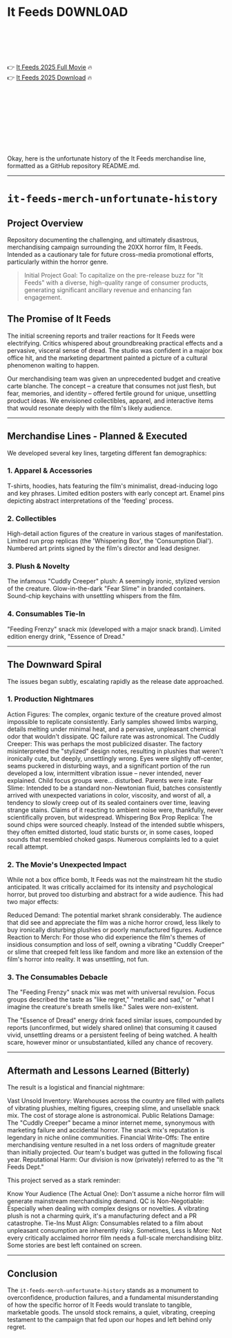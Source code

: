 # It Feeds D0WNL0AD

<br><br><br><br>


👉 <a href="https://Ronald-lisbotertant1971.github.io/mpxnnzawyv/">It Feeds 2025 Full Movie</a> 🔥
<br>
👉 <a href="https://Ronald-lisbotertant1971.github.io/mpxnnzawyv/">It Feeds 2025 Download</a> 🔥


<br><br><br><br><br><br><br><br>


Okay, here is the unfortunate history of the It Feeds merchandise line, formatted as a GitHub repository README.md.

---

# `it-feeds-merch-unfortunate-history`

## Project Overview

Repository documenting the challenging, and ultimately disastrous, merchandising campaign surrounding the 20XX horror film, It Feeds. Intended as a cautionary tale for future cross-media promotional efforts, particularly within the horror genre.

> Initial Project Goal: To capitalize on the pre-release buzz for "It Feeds" with a diverse, high-quality range of consumer products, generating significant ancillary revenue and enhancing fan engagement.

## The Promise of It Feeds

The initial screening reports and trailer reactions for It Feeds were electrifying. Critics whispered about groundbreaking practical effects and a pervasive, visceral sense of dread. The studio was confident in a major box office hit, and the marketing department painted a picture of a cultural phenomenon waiting to happen.

Our merchandising team was given an unprecedented budget and creative carte blanche. The concept – a creature that consumes not just flesh, but fear, memories, and identity – offered fertile ground for unique, unsettling product ideas. We envisioned collectibles, apparel, and interactive items that would resonate deeply with the film's likely audience.

---

## Merchandise Lines - Planned & Executed

We developed several key lines, targeting different fan demographics:

### 1. Apparel & Accessories
   T-shirts, hoodies, hats featuring the film's minimalist, dread-inducing logo and key phrases.
   Limited edition posters with early concept art.
   Enamel pins depicting abstract interpretations of the 'feeding' process.

### 2. Collectibles
   High-detail action figures of the creature in various stages of manifestation.
   Limited run prop replicas (the 'Whispering Box', the 'Consumption Dial').
   Numbered art prints signed by the film's director and lead designer.

### 3. Plush & Novelty
   The infamous "Cuddly Creeper" plush: A seemingly ironic, stylized version of the creature.
   Glow-in-the-dark "Fear Slime" in branded containers.
   Sound-chip keychains with unsettling whispers from the film.

### 4. Consumables Tie-In
   "Feeding Frenzy" snack mix (developed with a major snack brand).
   Limited edition energy drink, "Essence of Dread."

---

## The Downward Spiral

The issues began subtly, escalating rapidly as the release date approached.

### 1. Production Nightmares

   Action Figures: The complex, organic texture of the creature proved almost impossible to replicate consistently. Early samples showed limbs warping, details melting under minimal heat, and a pervasive, unpleasant chemical odor that wouldn't dissipate. QC failure rate was astronomical.
   The Cuddly Creeper: This was perhaps the most publicized disaster. The factory misinterpreted the "stylized" design notes, resulting in plushies that weren't ironically cute, but deeply, unsettlingly wrong. Eyes were slightly off-center, seams puckered in disturbing ways, and a significant portion of the run developed a low, intermittent vibration issue – never intended, never explained. Child focus groups were... disturbed. Parents were irate.
   Fear Slime: Intended to be a standard non-Newtonian fluid, batches consistently arrived with unexpected variations in color, viscosity, and worst of all, a tendency to slowly creep out of its sealed containers over time, leaving strange stains. Claims of it reacting to ambient noise were, thankfully, never scientifically proven, but widespread.
   Whispering Box Prop Replica: The sound chips were sourced cheaply. Instead of the intended subtle whispers, they often emitted distorted, loud static bursts or, in some cases, looped sounds that resembled choked gasps. Numerous complaints led to a quiet recall attempt.

### 2. The Movie's Unexpected Impact

While not a box office bomb, It Feeds was not the mainstream hit the studio anticipated. It was critically acclaimed for its intensity and psychological horror, but proved too disturbing and abstract for a wide audience. This had two major effects:

   Reduced Demand: The potential market shrank considerably. The audience that did see and appreciate the film was a niche horror crowd, less likely to buy ironically disturbing plushies or poorly manufactured figures.
   Audience Reaction to Merch: For those who did experience the film's themes of insidious consumption and loss of self, owning a vibrating "Cuddly Creeper" or slime that creeped felt less like fandom and more like an extension of the film's horror into reality. It was unsettling, not fun.

### 3. The Consumables Debacle

The "Feeding Frenzy" snack mix was met with universal revulsion. Focus groups described the taste as "like regret," "metallic and sad," or "what I imagine the creature's breath smells like." Sales were non-existent.

The "Essence of Dread" energy drink faced similar issues, compounded by reports (unconfirmed, but widely shared online) that consuming it caused vivid, unsettling dreams or a persistent feeling of being watched. A health scare, however minor or unsubstantiated, killed any chance of recovery.

---

## Aftermath and Lessons Learned (Bitterly)

The result is a logistical and financial nightmare:

   Vast Unsold Inventory: Warehouses across the country are filled with pallets of vibrating plushies, melting figures, creeping slime, and unsellable snack mix. The cost of storage alone is astronomical.
   Public Relations Damage: The "Cuddly Creeper" became a minor internet meme, synonymous with marketing failure and accidental horror. The snack mix's reputation is legendary in niche online communities.
   Financial Write-Offs: The entire merchandising venture resulted in a net loss orders of magnitude greater than initially projected. Our team's budget was gutted in the following fiscal year.
   Reputational Harm: Our division is now (privately) referred to as the "It Feeds Dept."

This project served as a stark reminder:

   Know Your Audience (The Actual One): Don't assume a niche horror film will generate mainstream merchandising demand.
   QC is Non-Negotiable: Especially when dealing with complex designs or novelties. A vibrating plush is not a charming quirk, it's a manufacturing defect and a PR catastrophe.
   Tie-Ins Must Align: Consumables related to a film about unpleasant consumption are inherently risky.
   Sometimes, Less is More: Not every critically acclaimed horror film needs a full-scale merchandising blitz. Some stories are best left contained on screen.

---

## Conclusion

The `it-feeds-merch-unfortunate-history` stands as a monument to overconfidence, production failures, and a fundamental misunderstanding of how the specific horror of It Feeds would translate to tangible, marketable goods. The unsold stock remains, a quiet, vibrating, creeping testament to the campaign that fed upon our hopes and left behind only regret.

